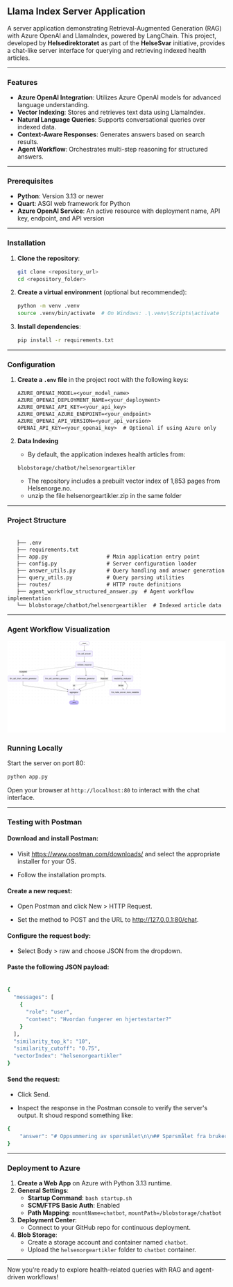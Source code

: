 ## Llama Index Server Application

A server application demonstrating Retrieval-Augmented Generation (RAG) with Azure OpenAI and LlamaIndex, powered by LangChain. This project, developed by **Helsedirektoratet** as part of the **HelseSvar** initiative, provides a chat-like server interface for querying and retrieving indexed health articles.

---

### Features

- **Azure OpenAI Integration**: Utilizes Azure OpenAI models for advanced language understanding.
- **Vector Indexing**: Stores and retrieves text data using LlamaIndex.
- **Natural Language Queries**: Supports conversational queries over indexed data.
- **Context-Aware Responses**: Generates answers based on search results.
- **Agent Workflow**: Orchestrates multi-step reasoning for structured answers.

---

### Prerequisites

- **Python**: Version 3.13 or newer
- **Quart**: ASGI web framework for Python
- **Azure OpenAI Service**: An active resource with deployment name, API key, endpoint, and API version

---

### Installation

1. **Clone the repository**:
    ```bash
    git clone <repository_url>
    cd <repository_folder>
    ```

2. **Create a virtual environment** (optional but recommended):
    ```bash
    python -m venv .venv
    source .venv/bin/activate  # On Windows: .\.venv\Scripts\activate
    ```

3. **Install dependencies**:
    ```bash
    pip install -r requirements.txt
    ```

---

### Configuration

1. **Create a `.env` file** in the project root with the following keys:
    ```dotenv
    AZURE_OPENAI_MODEL=<your_model_name>
    AZURE_OPENAI_DEPLOYMENT_NAME=<your_deployment>
    AZURE_OPENAI_API_KEY=<your_api_key>
    AZURE_OPENAI_AZURE_ENDPOINT=<your_endpoint>
    AZURE_OPENAI_API_VERSION=<your_api_version>
    OPENAI_API_KEY=<your_openai_key>  # Optional if using Azure only
    ```

2. **Data Indexing**
   - By default, the application indexes health articles from:
   ```
   blobstorage/chatbot/helsenorgeartikler
   ```
   - The repository includes a prebuilt vector index of 1,853 pages from Helsenorge.no.
   - unzip the file helsenorgeartikler.zip in the same folder

---


### Project Structure

```

   ├── .env
   ├── requirements.txt
   ├── app.py                   # Main application entry point
   ├── config.py                # Server configuration loader
   ├── answer_utils.py          # Query handling and answer generation
   ├── query_utils.py           # Query parsing utilities
   ├── routes/                  # HTTP route definitions
   ├── agent_workflow_structured_answer.py  # Agent workflow implementation
   └── blobstorage/chatbot/helsenorgeartikler  # Indexed article data
```

---

### Agent Workflow Visualization

![Agent Workflow](./agent_workflow_structured_answer.png)



### Running Locally

Start the server on port 80:

```bash
python app.py
```

Open your browser at `http://localhost:80` to interact with the chat interface.

---

### Testing with Postman

#### Download and install Postman:

- Visit https://www.postman.com/downloads/ and select the appropriate installer for your OS.

- Follow the installation prompts.

#### Create a new request:

- Open Postman and click New > HTTP Request.

- Set the method to POST and the URL to http://127.0.0.1:80/chat.

#### Configure the request body:

- Select Body > raw and choose JSON from the dropdown.


#### Paste the following JSON payload:
```bash

{
  "messages": [
    {
      "role": "user",
      "content": "Hvordan fungerer en hjertestarter?"
    }
  ],
  "similarity_top_k": "10",
  "similarity_cutoff": "0.75",
  "vectorIndex": "helsenorgeartikler"
}
```

#### Send the request:

- Click Send.

- Inspect the response in the Postman console to verify the server's output. It shoud respond something like:
``` bash
{
    "answer": "# Oppsummering av spørsmålet\n\n## Spørsmålet fra brukeren\nHvordan fungerer en hjertestarter?\n\n## Tittel\nHvordan jeg bruker en hjertestarter?\n\n## Kort sammendrag av spørsmålet\nBrukeren spør om hvordan en hjertestarter fungerer.\n\n## Lettlest svar\nEn hjertestarter brukes ved hjertestans sammen med hjerte- og lungeredning (HLR). Når noen opplever hjertestans, kan en hjertestarter bidra til å gjenopprette en normal hjerterytme. \n\nSlik fungerer en hjertestarter:\n1. En hjertestarter brukes ved hjertestans. Den har to elektroder som festes på brystet til personen i hjertestans.\n2. Ved hjelp av disse elektrodene kan hjertestarteren gi ett eller flere strømstøt gjennom hjertet. Dette gir hjertet en sjanse til å starte på nytt med riktig rytme.\n3. Hjertestarteren analyserer hjerterytmen og gir instruksjoner om hva du skal gjøre. Hvis strømstøt ikke vil ha effekt, vil hjertestarteren be deg fortsette med hjerte- og lungeredning.\n4. Hjertestarteren vil også be deg om å stoppe HLR for å analysere hjerterytmen på nytt hvert tredje minutt.\n5. Dersom personen har ventrikkelflimmer eller ventrikkeltakykardi (kaotiske hjerterytmer), vil hjertestarteren anbefale å gi strømstøt ved å trykke på sjokknappen.\n6. Etter at strømstøt er gitt, må du fortsette med HLR inntil ambulansen kommer eller til du ser sikre tegn til liv.\n\nDet er viktig å følge hjertestarterens instruksjoner nøye og fortsette med hjerte- og lungeredning til ambulansepersonell overtar eller til personen viser tegn til liv.\n\n## Referanser\n- [Slik bruker du hjertestarter - Helsenorge](https://www.helsenorge.no/forstehjelp/bruk-av-hjertestarter/) (Relevans: 0.89)\n- [Slik bruker du hjertestarter - Helsenorge](https://www.helsenorge.no/forstehjelp/bruk-av-hjertestarter/) (Relevans: 0.88)\n- [Phillips Heart Start 1 - Helsenorge](https://www.helsenorge.no/forstehjelp/registrer-din-hjertestarter/phillips-heart-start-1/) (Relevans: 0.85)\n- [Registrer din hjertestarter - Helsenorge](https://www.helsenorge.no/forstehjelp/registrer-din-hjertestarter/) (Relevans: 0.85)\n- [Phillips Heartstart FRX - Helsenorge](https://www.helsenorge.no/forstehjelp/registrer-din-hjertestarter/phillips-heartstart-frx/) (Relevans: 0.85)\n- [Philips HeartStart FR3 - Helsenorge](https://www.helsenorge.no/forstehjelp/registrer-din-hjertestarter/philips-heartstart-fr3/) (Relevans: 0.84)\n- [Hjartestans – Ring 113 og start hjartekompresjonar - Helsenorge](https://www.helsenorge.no/sykdom/hjerte-og-kar/hjertestans/) (Relevans: 0.84)\n- [Hjerte- og lungeredning (HLR) - slik gir du livreddende førstehjelp - Helsenorge](https://www.helsenorge.no/forstehjelp/hjerte-og-lungeredning/) (Relevans: 0.84)\n- [Hjartestans – Ring 113 og start hjartekompresjonar - Helsenorge](https://www.helsenorge.no/sykdom/hjerte-og-kar/hjertestans/) (Relevans: 0.83)\n- [Primedic Heartsave ONE - Helsenorge](https://www.helsenorge.no/forstehjelp/registrer-din-hjertestarter/primedic-heartsave-one/) (Relevans: 0.83)\n"
}
```


---

### Deployment to Azure

1. **Create a Web App** on Azure with Python 3.13 runtime.
2. **General Settings**:
   - **Startup Command**: `bash startup.sh`
   - **SCM/FTPS Basic Auth**: Enabled
   - **Path Mapping**: `mountName=chatbot`, `mountPath=/blobstorage/chatbot`
3. **Deployment Center**:
   - Connect to your GitHub repo for continuous deployment.
4. **Blob Storage**:
   - Create a storage account and container named `chatbot`.
   - Upload the `helsenorgeartikler` folder to `chatbot` container.

---

Now you’re ready to explore health-related queries with RAG and agent-driven workflows!

